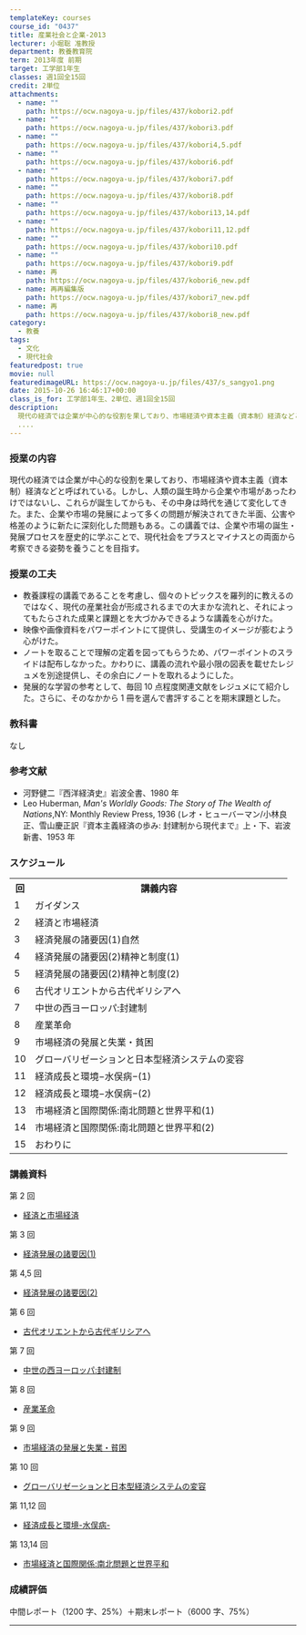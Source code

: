 ```yaml
---
templateKey: courses
course_id: "0437"
title: 産業社会と企業-2013
lecturer: 小堀聡 准教授
department: 教養教育院
term: 2013年度 前期
target: 工学部1年生
classes: 週1回全15回
credit: 2単位
attachments:
  - name: ""
    path: https://ocw.nagoya-u.jp/files/437/kobori2.pdf
  - name: ""
    path: https://ocw.nagoya-u.jp/files/437/kobori3.pdf
  - name: ""
    path: https://ocw.nagoya-u.jp/files/437/kobori4,5.pdf
  - name: ""
    path: https://ocw.nagoya-u.jp/files/437/kobori6.pdf
  - name: ""
    path: https://ocw.nagoya-u.jp/files/437/kobori7.pdf
  - name: ""
    path: https://ocw.nagoya-u.jp/files/437/kobori8.pdf
  - name: ""
    path: https://ocw.nagoya-u.jp/files/437/kobori13,14.pdf
  - name: ""
    path: https://ocw.nagoya-u.jp/files/437/kobori11,12.pdf
  - name: ""
    path: https://ocw.nagoya-u.jp/files/437/kobori10.pdf
  - name: ""
    path: https://ocw.nagoya-u.jp/files/437/kobori9.pdf
  - name: 再
    path: https://ocw.nagoya-u.jp/files/437/kobori6_new.pdf
  - name: 再再編集版
    path: https://ocw.nagoya-u.jp/files/437/kobori7_new.pdf
  - name: 再
    path: https://ocw.nagoya-u.jp/files/437/kobori8_new.pdf
category:
  - 教養
tags:
  - 文化
  - 現代社会
featuredpost: true
movie: null
featuredimageURL: https://ocw.nagoya-u.jp/files/437/s_sangyo1.png
date: 2015-10-26 16:46:17+00:00
class_is_for: 工学部1年生、2単位、週1回全15回
description:
  現代の経済では企業が中心的な役割を果しており、市場経済や資本主義（資本制）経済などと呼ばれている。しかし、人類の誕生時から企業や市場があったわけではないし、これらが誕生してからも、その中身は時代を通じて変化してきた。また、企業や市場の発展によって多くの問題が解決されてきた半面、公害や格差のように新たに深刻化した問題もある。この講義では、企業や市場の誕生・発展プロセスを歴史的に学ぶことで、現代社会を
  ....
---
```


### 授業の内容

現代の経済では企業が中心的な役割を果しており、市場経済や資本主義（資本制）経済などと呼ばれている。しかし、人類の誕生時から企業や市場があったわけではないし、これらが誕生してからも、その中身は時代を通じて変化してきた。また、企業や市場の発展によって多くの問題が解決されてきた半面、公害や格差のように新たに深刻化した問題もある。この講義では、企業や市場の誕生・発展プロセスを歴史的に学ぶことで、現代社会をプラスとマイナスとの両面から考察できる姿勢を養うことを目指す。

### 授業の工夫

- 教養課程の講義であることを考慮し、個々のトピックスを羅列的に教えるのではなく、現代の産業社会が形成されるまでの大まかな流れと、それによってもたらされた成果と課題とを大づかみできるような講義を心がけた。
- 映像や画像資料をパワーポイントにて提供し、受講生のイメージが膨むよう心がけた。
- ノートを取ることで理解の定着を図ってもらうため、パワーポイントのスライドは配布しなかった。かわりに、講義の流れや最小限の図表を載せたレジュメを別途提供し、その余白にノートを取れるようにした。
- 発展的な学習の参考として、毎回 10 点程度関連文献をレジュメにて紹介した。さらに、そのなかから 1 冊を選んで書評することを期末課題とした。

### 教科書

なし

### 参考文献

- 河野健二『西洋経済史』岩波全書、1980 年
- Leo Huberman, _Man's Worldly Goods: The Story of The Wealth of Nations_,NY: Monthly Review Press, 1936 (レオ・ヒューバーマン/小林良正、雪山慶正訳『資本主義経済の歩み: 封建制から現代まで』上・下、岩波新書、1953 年

<h3>スケジュール</h3>
<table class="basic" width="455">
<tr>
<th width="20" class="center">回</th>
<th width="435" class="center">講義内容</th>
</tr>
<tr>
<td width="20" class="center">1</td>
<td width="435">ガイダンス</td>
</tr>
<tr>
<td width="20" class="center">2</td>
<td width="435">経済と市場経済</td>
</tr>
<tr>
<td width="20" class="center">3</td>
<td width="435">経済発展の諸要因(1)自然</td>
</tr>
<tr>
<td width="20" class="center">4</td>
<td width="435">経済発展の諸要因(2)精神と制度(1)</td>
</tr>
<tr>
<td width="20" class="center">5</td>
<td width="435">経済発展の諸要因(2)精神と制度(2)</td>
</tr>
<tr>
<td width="20" class="center">6</td>
<td width="435">古代オリエントから古代ギリシアへ</td>
</tr>
<tr>
<td width="20" class="center">7</td>
<td width="435">中世の西ヨーロッパ:封建制</td>
</tr>
<tr>
<td width="20" class="center">8</td>
<td width="435">産業革命</td>
</tr>
<tr>
<td width="20" class="center">9</td>
<td width="435">市場経済の発展と失業・貧困</td>
</tr>
<tr>
<td width="20" class="center">10</td>
<td width="435">グローバリゼーションと日本型経済システムの変容</td>
</tr>
<tr>
<td width="20" class="center">11</td>
<td width="435">経済成長と環境−水俣病−(1)</td>
</tr>
<tr>
<td width="20" class="center">12</td>
<td width="435">経済成長と環境−水俣病−(2)</td>
</tr>
<tr>
<td width="20" class="center">13</td>
<td width="435">市場経済と国際関係:南北問題と世界平和(1)</td>
</tr>
<tr>
<td width="20" class="center">14</td>
<td width="435">市場経済と国際関係:南北問題と世界平和(2)</td>
</tr>
<tr>
<td width="20" class="center">15</td>
<td width="435">おわりに</td>
</tr>
</table>

### 講義資料

第 2 回

- [経済と市場経済](https://ocw.nagoya-u.jp/files/437/kobori2.pdf)

第 3 回

- [経済発展の諸要因(1)](https://ocw.nagoya-u.jp/files/437/kobori3.pdf)

第 4,5 回

- [経済発展の諸要因(2)](https://ocw.nagoya-u.jp/files/437/kobori4,5.pdf)

第 6 回

- [古代オリエントから古代ギリシアへ](https://ocw.nagoya-u.jp/files/437/kobori6_new.pdf)

第 7 回

- [中世の西ヨーロッパ:封建制](https://ocw.nagoya-u.jp/files/437/kobori7_new.pdf)

第 8 回

- [産業革命](https://ocw.nagoya-u.jp/files/437/kobori8_new.pdf)

第 9 回

- [市場経済の発展と失業・貧困](https://ocw.nagoya-u.jp/files/437/kobori9.pdf)

第 10 回

- [グローバリゼーションと日本型経済システムの変容](https://ocw.nagoya-u.jp/files/437/kobori10.pdf)

第 11,12 回

- [経済成長と環境-水俣病-](https://ocw.nagoya-u.jp/files/437/kobori11,12.pdf)

第 13,14 回

- [市場経済と国際関係:南北問題と世界平和](https://ocw.nagoya-u.jp/files/437/kobori13,14.pdf)

### 成績評価

中間レポート（1200 字、25%）＋期末レポート（6000 字、75%）

---
